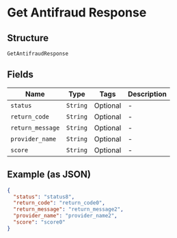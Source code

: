 
# Get Antifraud Response

## Structure

`GetAntifraudResponse`

## Fields

| Name | Type | Tags | Description |
|  --- | --- | --- | --- |
| `status` | `String` | Optional | - |
| `return_code` | `String` | Optional | - |
| `return_message` | `String` | Optional | - |
| `provider_name` | `String` | Optional | - |
| `score` | `String` | Optional | - |

## Example (as JSON)

```json
{
  "status": "status8",
  "return_code": "return_code0",
  "return_message": "return_message2",
  "provider_name": "provider_name2",
  "score": "score0"
}
```

